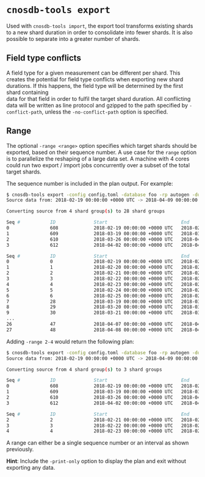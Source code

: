 `cnosdb-tools export`
=====================

Used with `cnosdb-tools import`, the export tool transforms existing shards to a new shard duration in order to
consolidate into fewer shards. It is also possible to separate into a greater number of shards.


Field type conflicts
--------------------

A field type for a given measurement can be different per shard. This creates the potential for field type conflicts
when exporting new shard durations. If this happens, the field type will be determined by the first shard containing  
data for that field in order to fulfil the target shard duration. All conflicting data will be written as line protocol 
and gzipped to the path specified by `-conflict-path`, unless the `-no-conflict-path` option is specified. 


Range
-----

The optional `-range <range>` option specifies which target shards should be exported, based on their sequence number. 
A use case for the `range` option is to parallelize the reshaping of a large data set. A machine with 4 cores could run two 
export / import jobs concurrently over a subset of the total target shards.

The sequence number is included in the plan output. For example:

```sh
$ cnosdb-tools export -config config.toml -database foo -rp autogen -duration 24h -format=binary -no-conflict-path -print-only
Source data from: 2018-02-19 00:00:00 +0000 UTC -> 2018-04-09 00:00:00 +0000 UTC

Converting source from 4 shard group(s) to 28 shard groups

Seq #           ID              Start                           End
0               608             2018-02-19 00:00:00 +0000 UTC   2018-02-26 00:00:00 +0000 UTC
1               609             2018-03-19 00:00:00 +0000 UTC   2018-03-26 00:00:00 +0000 UTC
2               610             2018-03-26 00:00:00 +0000 UTC   2018-04-02 00:00:00 +0000 UTC
3               612             2018-04-02 00:00:00 +0000 UTC   2018-04-09 00:00:00 +0000 UTC

Seq #           ID              Start                           End
0               0               2018-02-19 00:00:00 +0000 UTC   2018-02-20 00:00:00 +0000 UTC
1               1               2018-02-20 00:00:00 +0000 UTC   2018-02-21 00:00:00 +0000 UTC
2               2               2018-02-21 00:00:00 +0000 UTC   2018-02-22 00:00:00 +0000 UTC
3               3               2018-02-22 00:00:00 +0000 UTC   2018-02-23 00:00:00 +0000 UTC
4               4               2018-02-23 00:00:00 +0000 UTC   2018-02-24 00:00:00 +0000 UTC
5               5               2018-02-24 00:00:00 +0000 UTC   2018-02-25 00:00:00 +0000 UTC
6               6               2018-02-25 00:00:00 +0000 UTC   2018-02-26 00:00:00 +0000 UTC
7               28              2018-03-19 00:00:00 +0000 UTC   2018-03-20 00:00:00 +0000 UTC
8               29              2018-03-20 00:00:00 +0000 UTC   2018-03-21 00:00:00 +0000 UTC
9               30              2018-03-21 00:00:00 +0000 UTC   2018-03-22 00:00:00 +0000 UTC
...
26              47              2018-04-07 00:00:00 +0000 UTC   2018-04-08 00:00:00 +0000 UTC
27              48              2018-04-08 00:00:00 +0000 UTC   2018-04-09 00:00:00 +0000 UTC
```

Adding `-range 2-4` would return the following plan:

```sh
$ cnosdb-tools export -config config.toml -database foo -rp autogen -duration 24h -format=binary -no-conflict-path -print-only -range=2-4
Source data from: 2018-02-19 00:00:00 +0000 UTC -> 2018-04-09 00:00:00 +0000 UTC

Converting source from 4 shard group(s) to 3 shard groups

Seq #           ID              Start                           End
0               608             2018-02-19 00:00:00 +0000 UTC   2018-02-26 00:00:00 +0000 UTC
1               609             2018-03-19 00:00:00 +0000 UTC   2018-03-26 00:00:00 +0000 UTC
2               610             2018-03-26 00:00:00 +0000 UTC   2018-04-02 00:00:00 +0000 UTC
3               612             2018-04-02 00:00:00 +0000 UTC   2018-04-09 00:00:00 +0000 UTC

Seq #           ID              Start                           End
2               2               2018-02-21 00:00:00 +0000 UTC   2018-02-22 00:00:00 +0000 UTC
3               3               2018-02-22 00:00:00 +0000 UTC   2018-02-23 00:00:00 +0000 UTC
4               4               2018-02-23 00:00:00 +0000 UTC   2018-02-24 00:00:00 +0000 UTC
```

A range can either be a single sequence number or an interval as shown previously.

**Hint**: Include the `-print-only` option to display the plan and exit without exporting any data. 